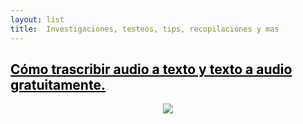```yaml
---
layout: list
title:  Investigaciones, testeos, tips, recopilaciones y mas
---
```


<!-- ## <span style="color:black">Nuevo malware sin archivos oculta shellcode en los registros de eventos de Windows</span> -->
## <a href="https://Rac00nSP.github.io/rummage/tips/" title="ir" style="color:black">Cómo trascribir audio a texto y texto a audio gratuitamente.</a> <!-- &nbsp; ![image](/assets/icons/logomalware.png)--> <!-- &nbsp; ![image](/assets/icons/rsz_python-logo.png) -->

<!--<li>
  <a href="https://dirtyc00n.github.io/news/newpost.md" class="h4 flip-title"><span>prueba</span></a>
  <time class="heading faded fine" datetime=""></time>
</li>--> 

<p align="center"><img src="https://Rac00nSP.github.io/assets/img/texto-a-voz-overlay.png"></p>
